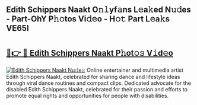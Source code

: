 ## Edith Schippers Naakt O𝚗𝚕yf𝚊ns L𝚎a𝚔ed N𝚞𝚍es - Part-OhY P𝚑𝚘tos Vi𝚍𝚎o - H𝚘𝚝 Part L𝚎a𝚔s VE65l

# <h2><a href="http://kf6fzjg.oniu.top/?m=Edith+Schippers+Naakt">🔗👉 🔴 Edith Schippers Naakt P𝚑ot𝚘𝚜 V𝚒d𝚎o</a></h2>

[![Edith Schippers Naakt Nu𝚍e𝚜](https://i.imgur.com/0qMVB7G.gif)](http://kf6fzjg.oniu.top/?m=Edith+Schippers+Naakt)
Online entertainer and multimedia artist Edith Schippers Naakt, celebrated for sharing dance and lifestyle ideas through viral dance routines and compact clips. Dedicated advocate for the disabled Edith Schippers Naakt, celebrated for their passion and efforts to promote equal rights and opportunities for people with disabilities.  
